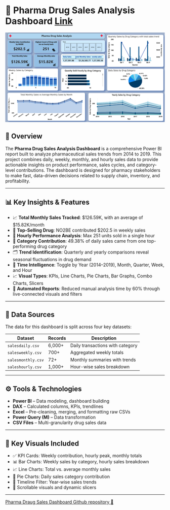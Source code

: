 # 💊 Pharma Drug Sales Analysis Dashboard [Link](https://github.com/prathaM27092000/Pharma-Drug-Sales-Dashboard)

![Dashboard Screenshot](Screenshot%202025-07-16%20132852.png)

## 📘 Overview

The **Pharma Drug Sales Analysis Dashboard** is a comprehensive Power BI report built to analyze pharmaceutical sales trends from 2014 to 2019. This project combines daily, weekly, monthly, and hourly sales data to provide actionable insights on product performance, sales cycles, and category-level contributions. The dashboard is designed for pharmacy stakeholders to make fast, data-driven decisions related to supply chain, inventory, and profitability.

---

## 📊 Key Insights & Features

- 📈 **Total Monthly Sales Tracked**: $126.59K, with an average of $15.82K/month  
- 💊 **Top-Selling Drug**: NO2BE contributed $202.5 in weekly sales  
- 🧠 **Hourly Performance Analysis**: Max 251 units sold in a single hour  
- 🧬 **Category Contribution**: 49.38% of daily sales came from one top-performing drug category  
- 🗂 **Trend Identification**: Quarterly and yearly comparisons reveal seasonal fluctuations in drug demand  
- 📆 **Time Intelligence**: Toggle by Year (2014–2019), Month, Quarter, Week, and Hour  
- 📈 **Visual Types**: KPIs, Line Charts, Pie Charts, Bar Graphs, Combo Charts, Slicers  
- 🧠 **Automated Reports**: Reduced manual analysis time by 60% through live-connected visuals and filters

---

## 📁 Data Sources

The data for this dashboard is split across four key datasets:

| Dataset         | Records | Description                          |
|----------------|---------|--------------------------------------|
| `salesdaily.csv`   | 6,000+  | Daily transactions with category     |
| `salesweekly.csv`  | 700+    | Aggregated weekly totals             |
| `salesmonthly.csv` | 72+     | Monthly summaries with trends        |
| `saleshourly.csv`  | 1,000+  | Hour-wise sales breakdown            |

---

## ⚙️ Tools & Technologies

- **Power BI** – Data modeling, dashboard building  
- **DAX** – Calculated columns, KPIs, trendlines  
- **Excel** – Pre-cleaning, merging, and formatting raw CSVs  
- **Power Query (M)** – Data transformation  
- **CSV Files** – Multi-granularity drug sales data

---

## 📌 Key Visuals Included

- ✅ KPI Cards: Weekly contribution, hourly peak, monthly totals  
- 📊 Bar Charts: Weekly sales by category, hourly sales breakdown  
- 📈 Line Charts: Total vs. average monthly sales  
- 🧩 Pie Charts: Daily sales category contribution  
- 📅 Timeline Filter: Year-wise sales trends  
- 🔁 Scrollable visuals and dynamic slicers

---
[Pharma Draug Sales Dashboard Github repository 🔗](https://github.com/prathaM27092000/Pharma-Drug-Sales-Dashboard)
